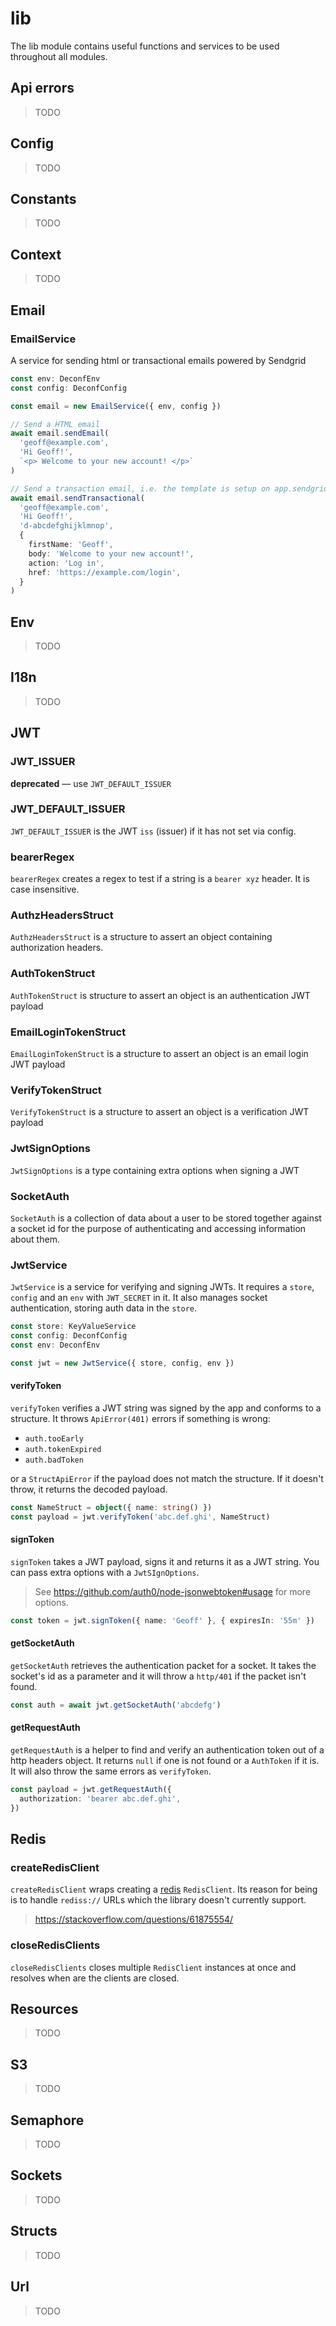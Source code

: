 # lib

The lib module contains useful functions and services to be used throughout all modules.

## Api errors

> TODO

## Config

> TODO

## Constants

> TODO

## Context

> TODO

## Email

### EmailService

A service for sending html or transactional emails powered by Sendgrid

```ts
const env: DeconfEnv
const config: DeconfConfig

const email = new EmailService({ env, config })

// Send a HTML email
await email.sendEmail(
  'geoff@example.com',
  'Hi Geoff!',
  `<p> Welcome to your new account! </p>`
)

// Send a transaction email, i.e. the template is setup on app.sendgrid.com
await email.sendTransactional(
  'geoff@example.com',
  'Hi Geoff!',
  'd-abcdefghijklmnop',
  {
    firstName: 'Geoff',
    body: 'Welcome to your new account!',
    action: 'Log in',
    href: 'https://example.com/login',
  }
)
```

## Env

> TODO

## I18n

> TODO

## JWT

### JWT_ISSUER

**deprecated** — use `JWT_DEFAULT_ISSUER`

### JWT_DEFAULT_ISSUER

`JWT_DEFAULT_ISSUER` is the JWT `iss` (issuer) if it has not set via config.

### bearerRegex

`bearerRegex` creates a regex to test if a string is a `bearer xyz` header.
It is case insensitive.

### AuthzHeadersStruct

`AuthzHeadersStruct` is a structure to assert an object containing authorization headers.

### AuthTokenStruct

`AuthTokenStruct` is structure to assert an object is an authentication JWT payload

### EmailLoginTokenStruct

`EmailLoginTokenStruct` is a structure to assert an object is an email login JWT payload

### VerifyTokenStruct

`VerifyTokenStruct` is a structure to assert an object is a verification JWT payload

### JwtSignOptions

`JwtSignOptions` is a type containing extra options when signing a JWT

### SocketAuth

`SocketAuth` is a collection of data about a user to be stored together against
a socket id for the purpose of authenticating and accessing information about them.

### JwtService

`JwtService` is a service for verifying and signing JWTs.
It requires a `store`, `config` and an `env` with `JWT_SECRET` in it.
It also manages socket authentication, storing auth data in the `store`.

```ts
const store: KeyValueService
const config: DeconfConfig
const env: DeconfEnv

const jwt = new JwtService({ store, config, env })
```

#### verifyToken

`verifyToken` verifies a JWT string was signed by the app and conforms to a structure.
It throws `ApiError(401)` errors if something is wrong:

- `auth.tooEarly`
- `auth.tokenExpired`
- `auth.badToken`

or a `StructApiError` if the payload does not match the structure.
If it doesn't throw, it returns the decoded payload.

```ts
const NameStruct = object({ name: string() })
const payload = jwt.verifyToken('abc.def.ghi', NameStruct)
```

#### signToken

`signToken` takes a JWT payload, signs it and returns it as a JWT string.
You can pass extra options with a `JwtSIgnOptions`.

> See https://github.com/auth0/node-jsonwebtoken#usage for more options.

```ts
const token = jwt.signToken({ name: 'Geoff' }, { expiresIn: '55m' })
```

#### getSocketAuth

`getSocketAuth` retrieves the authentication packet for a socket.
It takes the socket's id as a parameter
and it will throw a `http/401` if the packet isn't found.

```ts
const auth = await jwt.getSocketAuth('abcdefg')
```

#### getRequestAuth

`getRequestAuth` is a helper to find and verify an authentication token out of a http headers object.
It returns `null` if one is not found or a `AuthToken` if it is.
It will also throw the same errors as `verifyToken`.

```ts
const payload = jwt.getRequestAuth({
  authorization: 'bearer abc.def.ghi',
})
```

## Redis

### createRedisClient

`createRedisClient` wraps creating a [redis](https://github.com/redis/node-redis) `RedisClient`.
Its reason for being is to handle `rediss://` URLs which the library doesn't currently support.

> https://stackoverflow.com/questions/61875554/

### closeRedisClients

`closeRedisClients` closes multiple `RedisClient` instances at once
and resolves when are the clients are closed.

## Resources

> TODO

## S3

> TODO

## Semaphore

> TODO

## Sockets

> TODO

## Structs

> TODO

## Url

> TODO
